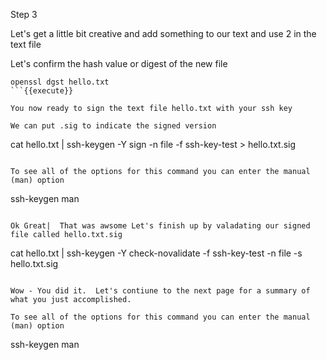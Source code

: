 Step 3

Let's get a little bit creative and add something to our text and use 2 in the text file

Let's confirm the hash value or digest of the new file

```
openssl dgst hello.txt
```{{execute}}

You now ready to sign the text file hello.txt with your ssh key

We can put .sig to indicate the signed version

```
cat hello.txt | ssh-keygen -Y sign -n file -f ssh-key-test > hello.txt.sig
```{{execute}}

To see all of the options for this command you can enter the manual (man) option

```
ssh-keygen man
```{{execute}}

Ok Great|  That was awsome Let's finish up by valadating our signed file called hello.txt.sig 

```
cat hello.txt | ssh-keygen -Y check-novalidate -f ssh-key-test -n file -s hello.txt.sig
```{{execute}}

Wow - You did it.  Let's contiune to the next page for a summary of what you just accomplished.

To see all of the options for this command you can enter the manual (man) option

```
ssh-keygen man
```{{execute}}